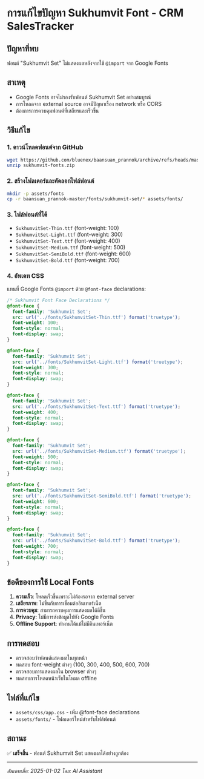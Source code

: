 # การแก้ไขปัญหา Sukhumvit Font - CRM SalesTracker

## ปัญหาที่พบ
ฟอนต์ "Sukhumvit Set" ไม่แสดงผลหลังจากใช้ `@import` จาก Google Fonts

## สาเหตุ
- Google Fonts อาจไม่รองรับฟอนต์ Sukhumvit Set อย่างสมบูรณ์
- การโหลดจาก external source อาจมีปัญหาเรื่อง network หรือ CORS
- ต้องการการควบคุมฟอนต์ที่เสถียรและเร็วขึ้น

## วิธีแก้ไข

### 1. ดาวน์โหลดฟอนต์จาก GitHub
```bash
wget https://github.com/bluenex/baansuan_prannok/archive/refs/heads/master.zip -O sukhumvit-fonts.zip
unzip sukhumvit-fonts.zip
```

### 2. สร้างโฟลเดอร์และคัดลอกไฟล์ฟอนต์
```bash
mkdir -p assets/fonts
cp -r baansuan_prannok-master/fonts/sukhumvit-set/* assets/fonts/
```

### 3. ไฟล์ฟอนต์ที่ได้
- `SukhumvitSet-Thin.ttf` (font-weight: 100)
- `SukhumvitSet-Light.ttf` (font-weight: 300)
- `SukhumvitSet-Text.ttf` (font-weight: 400)
- `SukhumvitSet-Medium.ttf` (font-weight: 500)
- `SukhumvitSet-SemiBold.ttf` (font-weight: 600)
- `SukhumvitSet-Bold.ttf` (font-weight: 700)

### 4. อัพเดท CSS
แทนที่ Google Fonts `@import` ด้วย `@font-face` declarations:

```css
/* Sukhumvit Font Face Declarations */
@font-face {
  font-family: 'Sukhumvit Set';
  src: url('../fonts/SukhumvitSet-Thin.ttf') format('truetype');
  font-weight: 100;
  font-style: normal;
  font-display: swap;
}

@font-face {
  font-family: 'Sukhumvit Set';
  src: url('../fonts/SukhumvitSet-Light.ttf') format('truetype');
  font-weight: 300;
  font-style: normal;
  font-display: swap;
}

@font-face {
  font-family: 'Sukhumvit Set';
  src: url('../fonts/SukhumvitSet-Text.ttf') format('truetype');
  font-weight: 400;
  font-style: normal;
  font-display: swap;
}

@font-face {
  font-family: 'Sukhumvit Set';
  src: url('../fonts/SukhumvitSet-Medium.ttf') format('truetype');
  font-weight: 500;
  font-style: normal;
  font-display: swap;
}

@font-face {
  font-family: 'Sukhumvit Set';
  src: url('../fonts/SukhumvitSet-SemiBold.ttf') format('truetype');
  font-weight: 600;
  font-style: normal;
  font-display: swap;
}

@font-face {
  font-family: 'Sukhumvit Set';
  src: url('../fonts/SukhumvitSet-Bold.ttf') format('truetype');
  font-weight: 700;
  font-style: normal;
  font-display: swap;
}
```

## ข้อดีของการใช้ Local Fonts
1. **ความเร็ว**: โหลดเร็วขึ้นเพราะไม่ต้องรอจาก external server
2. **เสถียรภาพ**: ไม่ขึ้นกับการเชื่อมต่ออินเทอร์เน็ต
3. **การควบคุม**: สามารถควบคุมการแสดงผลได้ดีขึ้น
4. **Privacy**: ไม่มีการส่งข้อมูลไปยัง Google Fonts
5. **Offline Support**: ทำงานได้แม้ไม่มีอินเทอร์เน็ต

## การทดสอบ
- ตรวจสอบว่าฟอนต์แสดงผลในทุกหน้า
- ทดสอบ font-weight ต่างๆ (100, 300, 400, 500, 600, 700)
- ตรวจสอบการแสดงผลใน browser ต่างๆ
- ทดสอบการโหลดหน้าเว็บในโหมด offline

## ไฟล์ที่แก้ไข
- `assets/css/app.css` - เพิ่ม @font-face declarations
- `assets/fonts/` - โฟลเดอร์ใหม่สำหรับไฟล์ฟอนต์

## สถานะ
✅ **เสร็จสิ้น** - ฟอนต์ Sukhumvit Set แสดงผลได้อย่างถูกต้อง

---
*อัพเดทเมื่อ: 2025-01-02*
*โดย: AI Assistant* 